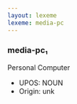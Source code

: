 ```yaml
---
layout: lexeme
lexeme: media-pc
---
```


###  media-pc₁

Personal Computer
* UPOS:  NOUN
* Origin:  unk

